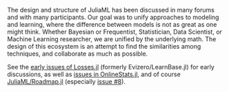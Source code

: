 
The design and structure of JuliaML has been discussed in many forums and with many participants.  Our goal was to unify approaches to modeling and learning, where the difference between models is not as great as one might think. Whether Bayesian or Frequentist, Statistician, Data Scientist, or Machine Learning researcher, we are unified by the underlying math.  The design of this ecosystem is an attempt to find the similarities among techniques, and collaborate as much as possible.

See the [early issues of Losses.jl](https://github.com/JuliaML/Losses.jl/issues?q=is%3Aissue+sort%3Acreated-asc) (formerly Evizero/LearnBase.jl) for early discussions, as well as [issues in OnlineStats.jl](https://github.com/joshday/OnlineStats.jl/issues), and of course [JuliaML/Roadmap.jl](https://github.com/JuliaML/Roadmap.jl/issues) (especially [issue #8](https://github.com/JuliaML/Roadmap.jl/issues/8)).
